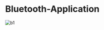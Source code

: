 # Bluetooth-Application
![b1](https://user-images.githubusercontent.com/61504827/132085293-d4d2a437-ae29-42f9-afe4-e80443e6bc68.PNG)
